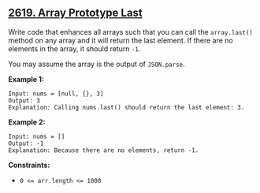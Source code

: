 ## [2619. Array Prototype Last](https://leetcode.com/problems/array-prototype-last/)

Write code that enhances all arrays such that you can call the `array.last()` method on any array and it will return the last element. If there are no elements in the array, it should return `-1`.

You may assume the array is the output of `JSON.parse`.

**Example 1:**

```
Input: nums = [null, {}, 3]
Output: 3
Explanation: Calling nums.last() should return the last element: 3.
```

**Example 2:**

```
Input: nums = []
Output: -1
Explanation: Because there are no elements, return -1.
```

**Constraints:**

- `0 <= arr.length <= 1000`
